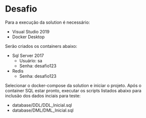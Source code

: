# Desafio

Para a execução da solution é necessário:

  - Visual Studio 2019
  - Docker Desktop

Serão criados os containers abaixo:
  - Sql Server 2017
    - Usuário: sa
    - Senha: desafio123
  - Redis
    - Senha: desafio123

Selecionar o docker-compose da solution e iniciar o projeto. Após o container SQL estar pronto, executar os scripts listados abaixo para inclusão dos dados inciais para teste:
  - database/DDL/DDL_Inicial.sql
  - database/DML/DML_Inicial.sql